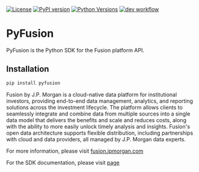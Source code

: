 [![License](https://img.shields.io/badge/License-Apache_2.0-blue.svg)](https://opensource.org/licenses/Apache-2.0)
[![PyPI version](https://badge.fury.io/py/PyFusion.svg)](https://badge.fury.io/py/PyFusion)
[![Python Versions](https://img.shields.io/pypi/pyversions/PyFusion)](https://pypi.org/project/PyFusion/)
[![dev workflow](https://github.com/jpmorganchase/fusion/actions/workflows/dev.yml/badge.svg?branch=master)](https://github.com/jpmorganchase/fusion/actions/workflows/dev.yml)
# PyFusion #

PyFusion is the Python SDK for the Fusion platform API. 

## Installation

```bash
pip install pyfusion
```

Fusion by J.P. Morgan is a cloud-native data platform for institutional investors, providing end-to-end data management, analytics, and reporting solutions across the investment lifecycle. The platform allows clients to seamlessly integrate and combine data from multiple sources into a single data model that delivers the benefits and scale and reduces costs, along with the ability to more easily unlock timely analysis and insights. Fusion's open data architecture supports flexible distribution, including partnerships with cloud and data providers, all managed by J.P. Morgan data experts. 

For more information, please visit [fusion.jpmorgan.com](https://fusion.jpmorgan.com)

For the SDK documentation, please visit [page](https://jpmorganchase.github.io/fusion)



